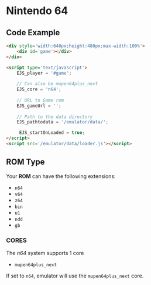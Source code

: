 # Nintendo 64

## Code Example

```html
<div style='width:640px;height:480px;max-width:100%'>
    <div id='game'></div>
</div>

<script type='text/javascript'>
    EJS_player = '#game';
    
    // Can also be mupen64plus_next
    EJS_core = 'n64';
    
    // URL to Game rom
    EJS_gameUrl = '';
    
    // Path to the data directory
    EJS_pathtodata = '/emulator/data/';

     EJS_startOnLoaded = true;
</script>
<script src='/emulator/data/loader.js'></script>
```

## ROM Type

Your **ROM** can have the following extensions:
- `n64`
- `v64`
- `z64`
- `bin`
- `u1`
- `ndd`
- `gb`

### CORES

The *n64* system supports 1 core
- `mupen64plus_next`

If set to `n64`, emulator will use the `mupen64plus_next` core.

